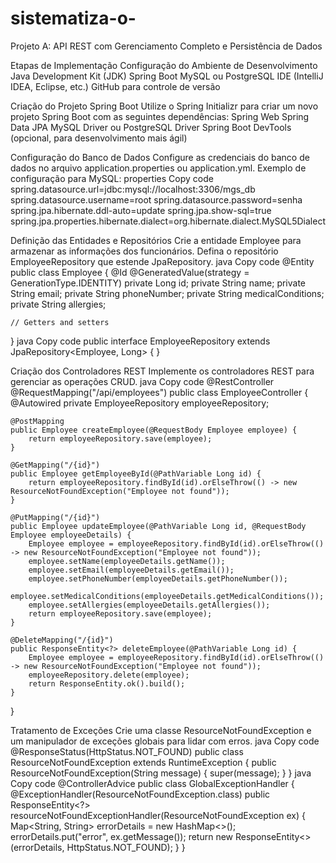 # sistematiza-o-
Projeto A: API REST com Gerenciamento Completo e Persistência de Dados

Etapas de Implementação
Configuração do Ambiente de Desenvolvimento
Java Development Kit (JDK)
Spring Boot
MySQL ou PostgreSQL
IDE (IntelliJ IDEA, Eclipse, etc.)
GitHub para controle de versão

Criação do Projeto Spring Boot
Utilize o Spring Initializr para criar um novo projeto Spring Boot com as seguintes dependências:
Spring Web
Spring Data JPA
MySQL Driver ou PostgreSQL Driver
Spring Boot DevTools (opcional, para desenvolvimento mais ágil)

Configuração do Banco de Dados
Configure as credenciais do banco de dados no arquivo application.properties ou application.yml.
Exemplo de configuração para MySQL:
properties
Copy code
spring.datasource.url=jdbc:mysql://localhost:3306/mgs_db
spring.datasource.username=root
spring.datasource.password=senha
spring.jpa.hibernate.ddl-auto=update
spring.jpa.show-sql=true
spring.jpa.properties.hibernate.dialect=org.hibernate.dialect.MySQL5Dialect


Definição das Entidades e Repositórios
Crie a entidade Employee para armazenar as informações dos funcionários.
Defina o repositório EmployeeRepository que estende JpaRepository.
java
Copy code
@Entity
public class Employee {
    @Id
    @GeneratedValue(strategy = GenerationType.IDENTITY)
    private Long id;
    private String name;
    private String email;
    private String phoneNumber;
    private String medicalConditions;
    private String allergies;

    // Getters and setters
}
java
Copy code
public interface EmployeeRepository extends JpaRepository<Employee, Long> {
}

Criação dos Controladores REST
Implemente os controladores REST para gerenciar as operações CRUD.
java
Copy code
@RestController
@RequestMapping("/api/employees")
public class EmployeeController {
    @Autowired
    private EmployeeRepository employeeRepository;

    @PostMapping
    public Employee createEmployee(@RequestBody Employee employee) {
        return employeeRepository.save(employee);
    }

    @GetMapping("/{id}")
    public Employee getEmployeeById(@PathVariable Long id) {
        return employeeRepository.findById(id).orElseThrow(() -> new ResourceNotFoundException("Employee not found"));
    }

    @PutMapping("/{id}")
    public Employee updateEmployee(@PathVariable Long id, @RequestBody Employee employeeDetails) {
        Employee employee = employeeRepository.findById(id).orElseThrow(() -> new ResourceNotFoundException("Employee not found"));
        employee.setName(employeeDetails.getName());
        employee.setEmail(employeeDetails.getEmail());
        employee.setPhoneNumber(employeeDetails.getPhoneNumber());
        employee.setMedicalConditions(employeeDetails.getMedicalConditions());
        employee.setAllergies(employeeDetails.getAllergies());
        return employeeRepository.save(employee);
    }

    @DeleteMapping("/{id}")
    public ResponseEntity<?> deleteEmployee(@PathVariable Long id) {
        Employee employee = employeeRepository.findById(id).orElseThrow(() -> new ResourceNotFoundException("Employee not found"));
        employeeRepository.delete(employee);
        return ResponseEntity.ok().build();
    }
}

Tratamento de Exceções
Crie uma classe ResourceNotFoundException e um manipulador de exceções globais para lidar com erros.
java
Copy code
@ResponseStatus(HttpStatus.NOT_FOUND)
public class ResourceNotFoundException extends RuntimeException {
    public ResourceNotFoundException(String message) {
        super(message);
    }
}
java
Copy code
@ControllerAdvice
public class GlobalExceptionHandler {
    @ExceptionHandler(ResourceNotFoundException.class)
    public ResponseEntity<?> resourceNotFoundExceptionHandler(ResourceNotFoundException ex) {
        Map<String, String> errorDetails = new HashMap<>();
        errorDetails.put("error", ex.getMessage());
        return new ResponseEntity<>(errorDetails, HttpStatus.NOT_FOUND);
    }
}
